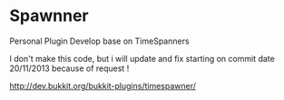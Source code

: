 Spawnner
========

Personal Plugin Develop base on TimeSpanners

I don't make this code, but i will update and fix starting on commit date 20/11/2013 because of request !

http://dev.bukkit.org/bukkit-plugins/timespawner/
